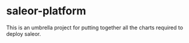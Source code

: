 # saleor-platform

This is an umbrella project for putting together all the charts required to deploy saleor.
